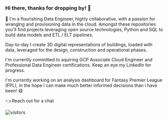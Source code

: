### Hi there, thanks for dropping by! 👋

🌱 I'm a flourishing Data Engineer, highly collaborative, with a passion for wranglng and provisioning data in the cloud.
Amongst these repositories you'll find projects leveraging open source technologies, Python and SQL to build data models and ETL / ELT pipelines.

Day-to-day I create 3D digital representations of buildings, loaded with data, leveraged for the design, construction and operational phases.

I'm currently committed to aquiring GCP Associate Cloud Engineer and Professional Data Engineer certifications. Keep an eye my LinkedIn for progress.

I'm currently working on an analysis dashboard for Fantasy Premier League (FPL), in the hope I can make much better informed decisions than i have been! 😄

:point_left: Reach out for a chat


![visitors](https://visitor-badge.glitch.me/badge?page_id=mrbena.mrbena&left_color=green&right_color=red)

<!--
**MrBenA/mrbena** is a ✨ _special_ ✨ repository because its `README.md` (this file) appears on your GitHub profile.

Here are some ideas to get you started:

- 🔭 I’m currently working on ...
- 🌱 I’m currently learning ...
- 👯 I’m looking to collaborate on ...
- 🤔 I’m looking for help with ...
- 💬 Ask me about ...
- 📫 How to reach me: ...
- 😄 Pronouns: ...
- ⚡ Fun fact: ...
-->
